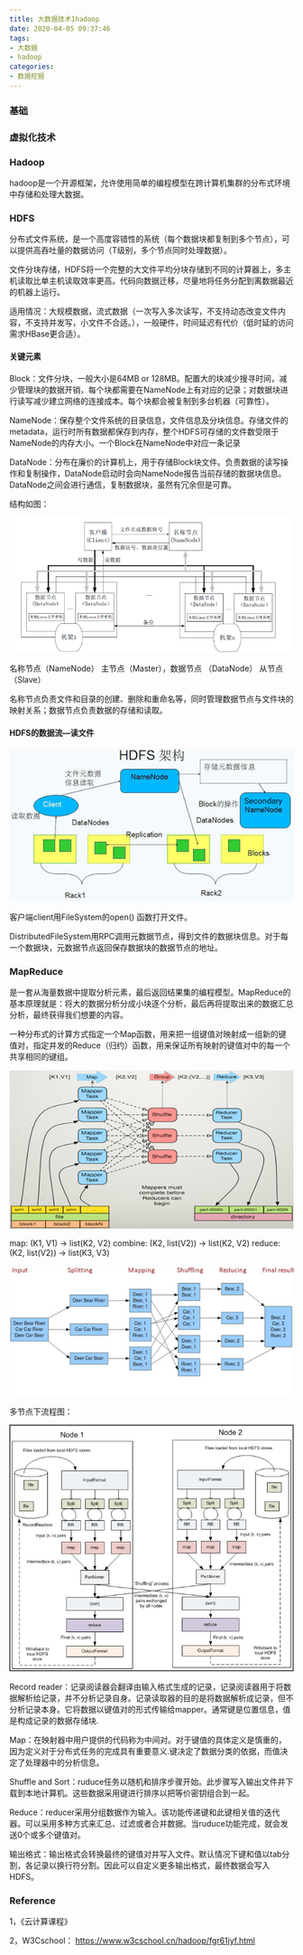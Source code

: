 ```yaml
---
title: 大数据技术1hadoop
date: 2020-04-05 09:37:46
tags:
- 大数据
- hadoop
categories:
- 数据挖掘
---
```




### 基础

### 虚拟化技术

### Hadoop

hadoop是一个开源框架，允许使用简单的编程模型在跨计算机集群的分布式环境中存储和处理大数据。



### HDFS

分布式文件系统，是一个高度容错性的系统（每个数据块都复制到多个节点），可以提供高吞吐量的数据访问（T级别，多个节点同时处理数据）。

文件分块存储，HDFS将一个完整的大文件平均分块存储到不同的计算器上，多主机读取比单主机读取效率更高。代码向数据迁移，尽量地将任务分配到离数据最近的机器上运行。

适用情况：大规模数据，流式数据（一次写入多次读写，不支持动态改变文件内容，不支持并发写，小文件不合适。），一般硬件，时间延迟有代价（低时延的访问需求HBase更合适）。



#### 关键元素

Block：文件分块，一般大小是64MB or 128MB。配置大的块减少搜寻时间，减少管理块的数据开销，每个块都需要在NameNode上有对应的记录；对数据块进行读写减少建立网络的连接成本。每个块都会被复制到多台机器（可靠性）。

NameNode：保存整个文件系统的目录信息，文件信息及分块信息。存储文件的metadata，运行时所有数据都保存到内存，整个HDFS可存储的文件数受限于NameNode的内存大小。一个Block在NameNode中对应一条记录

DataNode：分布在廉价的计算机上，用于存储Block块文件。负责数据的读写操作和复制操作，DataNode启动时会向NameNode报告当前存储的数据块信息。DataNode之间会进行通信，复制数据块，虽然有冗余但是可靠。

结构如图：

![20200405hadoop_namenode](/images/20200405hadoop_namenode.jpg)

名称节点（NameNode） 主节点（Master），数据节点 （DataNode） 从节点（Slave）

名称节点负责文件和目录的创建、删除和重命名等，同时管理数据节点与文件块的映射关系；数据节点负责数据的存储和读取。



#### HDFS的数据流—读文件

![20200405HDFS_architecture](/images/20200405HDFS_architecture.jpg)

客户端client用FileSystem的open() 函数打开文件。

DistributedFileSystem用RPC调用元数据节点，得到文件的数据块信息。对于每一个数据块，元数据节点返回保存数据块的数据节点的地址。



### MapReduce

是一套从海量数据中提取分析元素，最后返回结果集的编程模型。MapReduce的基本原理就是：将大的数据分析分成小块逐个分析，最后再将提取出来的数据汇总分析，最终获得我们想要的内容。

一种分布式的计算方式指定一个Map函数，用来把一组键值对映射成一组新的键值对，指定并发的Reduce（归约）函数，用来保证所有映射的键值对中的每一个共享相同的键组。

![20200405MapReduce](/images/20200405MapReduce.jpg)

map: (K1, V1) → list(K2, V2) combine: (K2, list(V2)) → list(K2, V2) reduce: (K2, list(V2)) → list(K3, V3)

![20200405MapReduce1](/images/20200405MapReduce1.jpg)

多节点下流程图：

![20200405mapreduce2](/images/20200405mapreduce2.png)

Record reader：记录阅读器会翻译由输入格式生成的记录，记录阅读器用于将数据解析给记录，并不分析记录自身。记录读取器的目的是将数据解析成记录，但不分析记录本身。它将数据以键值对的形式传输给mapper。通常键是位置信息，值是构成记录的数据存储块.

Map：在映射器中用户提供的代码称为中间对。对于键值的具体定义是慎重的，因为定义对于分布式任务的完成具有重要意义.键决定了数据分类的依据，而值决定了处理器中的分析信息。

Shuffle and Sort：ruduce任务以随机和排序步骤开始。此步骤写入输出文件并下载到本地计算机。这些数据采用键进行排序以把等价密钥组合到一起。

Reduce：reducer采用分组数据作为输入。该功能传递键和此键相关值的迭代器。可以采用多种方式来汇总、过滤或者合并数据。当ruduce功能完成，就会发送0个或多个键值对。

输出格式：输出格式会转换最终的键值对并写入文件。默认情况下键和值以tab分割，各记录以换行符分割。因此可以自定义更多输出格式，最终数据会写入HDFS。



### Reference

1，《云计算课程》

2，W3Cschool： https://www.w3cschool.cn/hadoop/fgr61jyf.html